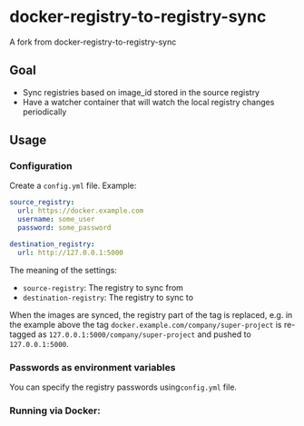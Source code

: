 # docker-registry-to-registry-sync

A fork from docker-registry-to-registry-sync

## Goal
- Sync registries based on image_id stored in the source registry
- Have a watcher container that will watch the local registry changes periodically

## Usage

### Configuration

Create a `config.yml` file. Example:

```yaml
source_registry:
  url: https://docker.example.com
  username: some_user
  password: some_password

destination_registry:
  url: http://127.0.0.1:5000

```

The meaning of the settings:

* `source-registry`: The registry to sync from
* `destination-registry`: The registry to sync to
  
When the images are synced, the registry part of the tag is replaced, e.g.
in the example above the tag `docker.example.com/company/super-project` is
re-tagged as `127.0.0.1:5000/company/super-project` and pushed to `127.0.0.1:5000`.

### Passwords as environment variables

You can specify the registry passwords using`config.yml` file.

### Running via Docker:
